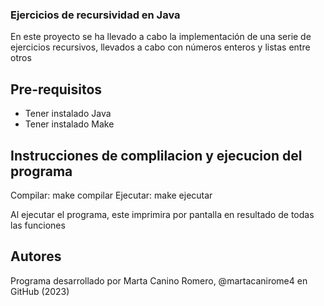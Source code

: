 ### Ejercicios de recursividad en Java
En este proyecto se ha llevado a cabo la implementación de una serie de ejercicios recursivos, llevados a cabo con números enteros y listas entre otros

## Pre-requisitos
- Tener instalado Java
- Tener instalado Make

## Instrucciones de complilacion y ejecucion del programa
Compilar: make compilar
Ejecutar: make ejecutar

Al ejecutar el programa, este imprimira por pantalla en resultado de todas las funciones

## Autores
Programa desarrollado por Marta Canino Romero, @martacanirome4 en GitHub (2023)
